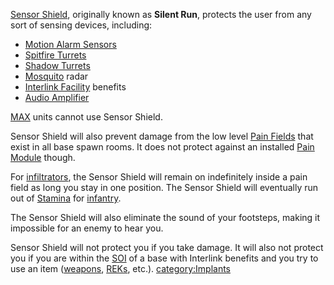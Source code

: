 [Sensor Shield](Sensor_Shield.md), originally known as **Silent
Run**, protects the user from any sort of sensing devices, including:

- [Motion Alarm Sensors](Adaptive_Construction_Engine.md)
- [Spitfire Turrets](Adaptive_Construction_Engine.md)
- [Shadow Turrets](Shadow_Turret.md)
- [Mosquito](Mosquito.md) radar
- [Interlink Facility](Interlink_Facility.md) benefits
- [Audio Amplifier](Audio_Amplifier.md)

[MAX](MAX.md) units cannot use Sensor Shield.

Sensor Shield will also prevent damage from the low level [Pain
Fields](Pain_Field.md) that exist in all base spawn rooms. It
does not protect against an installed [Pain
Module](Pain_Module.md) though.

For [infiltrators](</Infiltration_Suit_(Certification)>), the
Sensor Shield will remain on indefinitely inside a pain field as long
you stay in one position. The Sensor Shield will eventually run out of
[Stamina](Stamina.md) for [infantry](infantry.md).

The Sensor Shield will also eliminate the sound of your footsteps,
making it impossible for an enemy to hear you.

Sensor Shield will not protect you if you take damage. It will also not
protect you if you are within the [SOI](SOI.md) of a base with
Interlink benefits and you try to use an item
([weapons](:category:Weapons), [REKs](REK.md), etc.).
[category:Implants](category:Implants.md)
